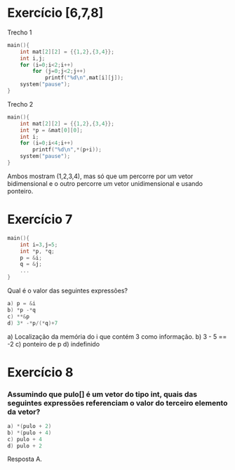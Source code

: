 # Exercício [6,7,8]
Trecho 1
~~~C
main(){ 
    int mat[2][2] = {{1,2},{3,4}};
    int i,j;
    for (i=0;i<2;i++)
        for (j=0;j<2;j++)
            printf("%d\n",mat[i][j]);
    system("pause");
} 
~~~
Trecho 2 
~~~C
main(){
    int mat[2][2] = {{1,2},{3,4}};
    int *p = &mat[0][0];
    int i;
    for (i=0;i<4;i++)
        printf("%d\n",*(p+i));
    system("pause");
}
~~~

Ambos mostram (1,2,3,4), mas só que um percorre por um vetor bidimensional e o outro percorre um vetor unidimensional e usando ponteiro.

# Exercício 7
~~~C
main(){
    int i=3,j=5;
    int *p, *q;
    p = &i;
    q = &j;
    ...
}
~~~

Qual é o valor das seguintes expressões?
~~~C
a) p = &i
b) *p -*q
c) **&p
d) 3* -*p/(*q)+7
~~~
a) Localização da memória do i que contém 3 como informação.
b) 3 - 5 == -2
c) ponteiro de p 
d) indefinido

# Exercício 8
### Assumindo que pulo[] é um vetor do tipo int, quais das seguintes expressões referenciam o valor do terceiro elemento da vetor?
~~~c
a) *(pulo + 2)
b) *(pulo + 4)
c) pulo + 4
d) pulo + 2
~~~
Resposta A.